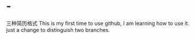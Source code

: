 # -
三种简历格式
This is my first time to use github, I am learning how to use it.
just a change to distinguish two branches.
